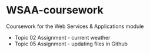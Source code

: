 # WSAA-coursework
Coursework for the Web Services &amp; Applications module  
- Topic 02 Assignment - current weather  
- Topic 05 Assignment - updating files in Github  
